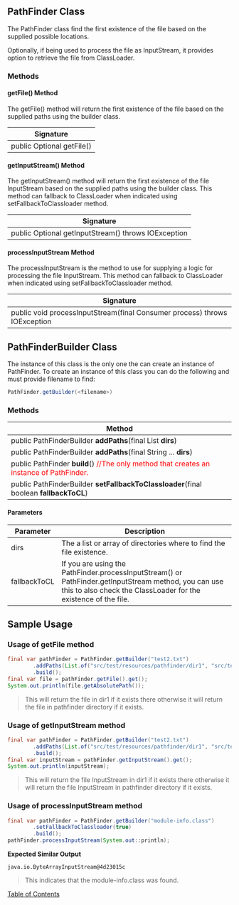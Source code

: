 ## PathFinder Class
The PathFinder class find the first existence of the file based on the supplied possible locations. 

Optionally, if being used to process the file as InputStream, it provides option to retrieve the file from ClassLoader.

### Methods

#### getFile() Method

The getFile() method will return the first existence of the file based on the supplied paths using the builder class. 

| Signature |
|------|
| public Optional<File> getFile() |

#### getInputStream() Method

The getInputStream() method will return the first existence of the file InputStream based on the supplied paths using the builder class. This method can fallback to ClassLoader when indicated using setFallbackToClassloader method.

| Signature                                                    |
| ------------------------------------------------------------ |
| public Optional<InputStream> getInputStream() throws IOException |

#### processInputStream Method

The processInputStream is the method to use for supplying a logic for processing the file InputStream.  This method can fallback to ClassLoader when indicated using setFallbackToClassloader method.

| Signature |
|------|
| public void processInputStream(final Consumer<InputStream> process) throws IOException |

## **PathFinderBuilder** Class

The instance of this class is the only one the can create an instance of PathFinder. To create an instance of this class you can do the following and must provide filename to find:

```java
PathFinder.getBuilder(<filename>)
```

### Methods

| Method                                                       |
| ------------------------------------------------------------ |
| public PathFinderBuilder **addPaths**(final List<String> **dirs**) |
| public PathFinderBuilder **addPaths**(final String ... **dirs**) |
| public PathFinder **build**() <span style="color:red">//The only method that creates an instance of PathFinder.</span> |
| public PathFinderBuilder **setFallbackToClassloader**(final boolean **fallbackToCL**) |

#### Parameters

| Parameter    | Description                                                  |
| ------------ | ------------------------------------------------------------ |
| dirs         | The a list or array of directories where to find the file existence. |
| fallbackToCL | If you are using the PathFinder.processInputStream() or PathFinder.getInputStream method, you can use this to also check the ClassLoader for the existence of the file. |

## Sample Usage

### Usage of getFile method

```java
final var pathFinder = PathFinder.getBuilder("test2.txt")
        .addPaths(List.of("src/test/resources/pathfinder/dir1", "src/test/resources/pathfinder"))
        .build();
final var file = pathFinder.getFile().get();
System.out.println(file.getAbsolutePath());
```

> This will return the file in dir1 if it exists there otherwise it will return the file in pathfinder directory if it exists.

### Usage of getInputStream method

```java
final var pathFinder = PathFinder.getBuilder("test2.txt")
        .addPaths(List.of("src/test/resources/pathfinder/dir1", "src/test/resources/pathfinder"))
        .build();
final var inputStream = pathFinder.getInputStream().get();
System.out.println(inputStream);
```

> This will return the file InputStream in dir1 if it exists there otherwise it will return the file InputStream in pathfinder directory if it exists.

### Usage of processInputStream method

```java
final var pathFinder = PathFinder.getBuilder("module-info.class")
        .setFallbackToClassloader(true)
        .build();
pathFinder.processInputStream(System.out::println);
```

**Expected Similar Output**

```
java.io.ByteArrayInputStream@4d23015c
```

> This indicates that the module-info.class was found.

[Table of Contents](USER_GUIDE_TOC.md)

